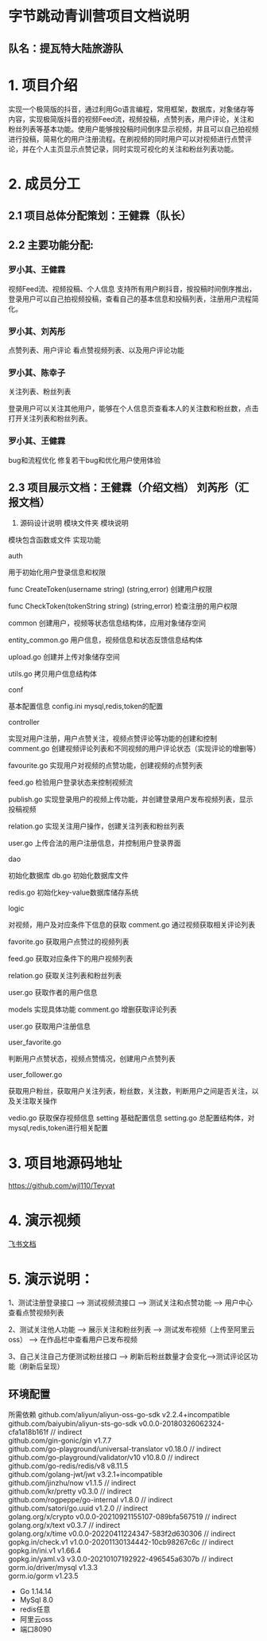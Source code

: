
# 字节跳动青训营项目文档说明                              

## 队名：提瓦特大陆旅游队

# 1. 项目介绍
实现一个极简版的抖音，通过利用Go语言编程，常用框架，数据库，对象储存等内容，实现极简版抖音的视频Feed流，视频投稿，点赞列表，用户评论，关注和粉丝列表等基本功能。使用户能够按投稿时间倒序显示视频，并且可以自己拍视频进行投稿，简易化的用户注册流程。在刷视频的同时用户可以对视频进行点赞评论，并在个人主页显示点赞记录，同时实现可视化的关注和粉丝列表功能。
# 2. 成员分工
## 2.1  项目总体分配策划：王健霖（队长）
## 2.2 主要功能分配:
### 罗小其、王健霖

视频Feed流、视频投稿、个人信息
支持所有用户刷抖音，按投稿时间倒序推出，登录用户可以自己拍视频投稿，查看自己的基本信息和投稿列表，注册用户流程简化。

### 罗小其、刘芮彤

点赞列表、用户评论
看点赞视频列表、以及用户评论功能


### 罗小其、陈幸子

关注列表、粉丝列表

登录用户可以关注其他用户，能够在个人信息页查看本人的关注数和粉丝数，点击打开关注列表和粉丝列表。


### 罗小其、王健霖

bug和流程优化
修复若干bug和优化用户使用体验

## 2.3  项目展示文档：王健霖（介绍文档） 刘芮彤（汇报文档）
1. 源码设计说明
模块文件夹
模块说明

模块包含函数或文件
实现功能
 
 
auth
 
 
用于初始化用户登录信息和权限

func CreateToken(username string) (string,error)
创建用户权限 


func CheckToken(tokenString string) (string,error)
检查注册的用户权限
 
 
common
创建用户，视频等状态信息结构体，应用对象储存空间

entity_common.go
用户信息，视频信息和状态反馈信息结构体


upload.go
创建并上传对象储存空间


utils.go
拷贝用户信息结构体
 
conf
 
基本配置信息
config.ini
mysql,redis,token的配置
 
 
 
 
 
controller
 
 
实现对用户注册，用户点赞关注，视频点赞评论等功能的创建和控制
comment.go
创建视频评论列表和不同视频的用户评论状态（实现评论的增删等）


favourite.go
实现用户对视频的点赞功能，创建视频的点赞列表


feed.go
检验用户登录状态来控制视频流


publish.go
实现登录用户的视频上传功能，并创建登录用户发布视频列表，显示投稿视频


relation.go
实现关注用户操作，创建关注列表和粉丝列表


user.go
上传合法的用户注册信息，并控制用户登录界面
 
dao
 
初始化数据库
db.go
初始化数据库文件


redis.go
初始化key-value数据库储存系统
 
 
 
logic
 
对视频，用户及对应条件下信息的获取
comment.go
通过视频获取相关评论列表


favorite.go
获取用户点赞过的视频列表


feed.go
获取对应条件下的用户视频列表


relation.go
获取关注列表和粉丝列表


user.go
获取作者的用户信息
 
 
 
models
实现具体功能
comment.go 
增删获取评论列表


user.go
获取用户注册信息


user_favorite.go 

判断用户点赞状态，视频点赞情况，创建用户点赞列表


user_follower.go

获取用户粉丝，获取用户关注列表，粉丝数，关注数，判断用户之间是否关注，以及关注取关操作


vedio.go
获取保存视频信息
setting
基础配置信息
setting.go
总配置结构体，对mysql,redis,token进行相关配置
 
# 3. 项目地源码地址
https://github.com/wjl110/Teyvat
# 4. 演示视频
[飞书文档](https://bytedancecampus1.feishu.cn/docx/doxcnIU04DwZIXunXgvm20R2eJg)
# 5. 演示说明：
  
  1、测试注册登录接口   ——>  测试视频流接口  ——> 测试关注和点赞功能 ——>  用户中心查看点赞视频列表

  2、测试关注他人功能   ——>  展示关注和粉丝列表   ——> 测试发布视频（上传至阿里云oss） ——> 在作品栏中查看用户已发布视频  

  3、自己关注自己方便测试粉丝接口  ——> 刷新后粉丝数量才会变化——>测试评论区功能（刷新后呈现）
  

## 环境配置

所需依赖 
github.com/aliyun/aliyun-oss-go-sdk v2.2.4+incompatible   
github.com/baiyubin/aliyun-sts-go-sdk v0.0.0-20180326062324-cfa1a18b161f  // indirect    
github.com/gin-gonic/gin v1.7.7    
github.com/go-playground/universal-translator v0.18.0 // indirect    
github.com/go-playground/validator/v10 v10.8.0 // indirect    
github.com/go-redis/redis/v8 v8.11.5   
github.com/golang-jwt/jwt v3.2.1+incompatible   
github.com/jinzhu/now v1.1.5 // indirect    
github.com/kr/pretty v0.3.0 // indirect   
github.com/rogpeppe/go-internal v1.8.0 // indirect    
github.com/satori/go.uuid v1.2.0 // indirect   
golang.org/x/crypto v0.0.0-20210921155107-089bfa567519 // indirect   
golang.org/x/text v0.3.7 // indirect   
golang.org/x/time v0.0.0-20220411224347-583f2d630306 // indirect  
gopkg.in/check.v1 v1.0.0-20201130134442-10cb98267c6c // indirect   
gopkg.in/ini.v1 v1.66.4   
gopkg.in/yaml.v3 v3.0.0-20210107192922-496545a6307b // indirect  
gorm.io/driver/mysql v1.3.3   
gorm.io/gorm v1.23.5   
   
  
  
* Go 1.14.14
* MySql 8.0 
* redis任意
* 阿里云oss
* 端口8090
